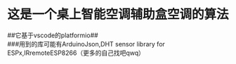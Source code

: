 # 这是一个桌上智能空调辅助盒空调的算法  
##它基于vscode的platformio##  
###用到的库可能有ArduinoJson,DHT sensor library for ESPx,IRremoteESP8266（更多的自己找吧qwq）
